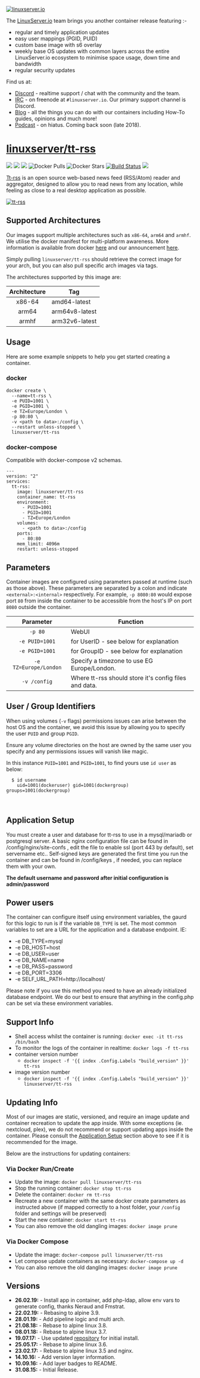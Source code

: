 [![linuxserver.io](https://raw.githubusercontent.com/linuxserver/docker-templates/master/linuxserver.io/img/linuxserver_medium.png)](https://linuxserver.io)

The [LinuxServer.io](https://linuxserver.io) team brings you another container release featuring :-

 * regular and timely application updates
 * easy user mappings (PGID, PUID)
 * custom base image with s6 overlay
 * weekly base OS updates with common layers across the entire LinuxServer.io ecosystem to minimise space usage, down time and bandwidth
 * regular security updates

Find us at:
* [Discord](https://discord.gg/YWrKVTn) - realtime support / chat with the community and the team.
* [IRC](https://irc.linuxserver.io) - on freenode at `#linuxserver.io`. Our primary support channel is Discord.
* [Blog](https://blog.linuxserver.io) - all the things you can do with our containers including How-To guides, opinions and much more!
* [Podcast](https://anchor.fm/linuxserverio) - on hiatus. Coming back soon (late 2018).

# [linuxserver/tt-rss](https://github.com/linuxserver/docker-tt-rss)
[![](https://img.shields.io/discord/354974912613449730.svg?logo=discord&label=LSIO%20Discord&style=flat-square)](https://discord.gg/YWrKVTn)
[![](https://images.microbadger.com/badges/version/linuxserver/tt-rss.svg)](https://microbadger.com/images/linuxserver/tt-rss "Get your own version badge on microbadger.com")
[![](https://images.microbadger.com/badges/image/linuxserver/tt-rss.svg)](https://microbadger.com/images/linuxserver/tt-rss "Get your own version badge on microbadger.com")
![Docker Pulls](https://img.shields.io/docker/pulls/linuxserver/tt-rss.svg)
![Docker Stars](https://img.shields.io/docker/stars/linuxserver/tt-rss.svg)
[![Build Status](https://ci.linuxserver.io/buildStatus/icon?job=Docker-Pipeline-Builders/docker-tt-rss/master)](https://ci.linuxserver.io/job/Docker-Pipeline-Builders/job/docker-tt-rss/job/master/)
[![](https://lsio-ci.ams3.digitaloceanspaces.com/linuxserver/tt-rss/latest/badge.svg)](https://lsio-ci.ams3.digitaloceanspaces.com/linuxserver/tt-rss/latest/index.html)

[Tt-rss](https://tt-rss.org) is an open source web-based news feed (RSS/Atom) reader and aggregator, designed to allow you to read news from any location, while feeling as close to a real desktop application as possible.

[![tt-rss](https://raw.githubusercontent.com/linuxserver/docker-templates/master/linuxserver.io/img/tt-rss-banner.png)](https://tt-rss.org)

## Supported Architectures

Our images support multiple architectures such as `x86-64`, `arm64` and `armhf`. We utilise the docker manifest for multi-platform awareness. More information is available from docker [here](https://github.com/docker/distribution/blob/master/docs/spec/manifest-v2-2.md#manifest-list) and our announcement [here](https://blog.linuxserver.io/2019/02/21/the-lsio-pipeline-project/). 

Simply pulling `linuxserver/tt-rss` should retrieve the correct image for your arch, but you can also pull specific arch images via tags.

The architectures supported by this image are:

| Architecture | Tag |
| :----: | --- |
| x86-64 | amd64-latest |
| arm64 | arm64v8-latest |
| armhf | arm32v6-latest |


## Usage

Here are some example snippets to help you get started creating a container.

### docker

```
docker create \
  --name=tt-rss \
  -e PUID=1001 \
  -e PGID=1001 \
  -e TZ=Europe/London \
  -p 80:80 \
  -v <path to data>:/config \
  --restart unless-stopped \
  linuxserver/tt-rss
```


### docker-compose

Compatible with docker-compose v2 schemas.

```
---
version: "2"
services:
  tt-rss:
    image: linuxserver/tt-rss
    container_name: tt-rss
    environment:
      - PUID=1001
      - PGID=1001
      - TZ=Europe/London
    volumes:
      - <path to data>:/config
    ports:
      - 80:80
    mem_limit: 4096m
    restart: unless-stopped
```

## Parameters

Container images are configured using parameters passed at runtime (such as those above). These parameters are separated by a colon and indicate `<external>:<internal>` respectively. For example, `-p 8080:80` would expose port `80` from inside the container to be accessible from the host's IP on port `8080` outside the container.

| Parameter | Function |
| :----: | --- |
| `-p 80` | WebUI |
| `-e PUID=1001` | for UserID - see below for explanation |
| `-e PGID=1001` | for GroupID - see below for explanation |
| `-e TZ=Europe/London` | Specify a timezone to use EG Europe/London. |
| `-v /config` | Where tt-rss should store it's config files and data. |

## User / Group Identifiers

When using volumes (`-v` flags) permissions issues can arise between the host OS and the container, we avoid this issue by allowing you to specify the user `PUID` and group `PGID`.

Ensure any volume directories on the host are owned by the same user you specify and any permissions issues will vanish like magic.

In this instance `PUID=1001` and `PGID=1001`, to find yours use `id user` as below:

```
  $ id username
    uid=1001(dockeruser) gid=1001(dockergroup) groups=1001(dockergroup)
```


&nbsp;
## Application Setup

You must create a user and database for tt-rss to use in a mysql/mariadb or postgresql server. A basic nginx configuration file can be found in /config/nginx/site-confs , edit the file to enable ssl (port 443 by default), set servername etc.. Self-signed keys are generated the first time you run the container and can be found in /config/keys , if needed, you can replace them with your own.

**The default username and password after initial configuration is admin/password**

## Power users
The container can configure itself using environment variables, the gaurd for this logic to run is if the variable `DB_TYPE` is set. The most common variables to set are a URL for the application and a database endpoint. IE:
* -e DB_TYPE=mysql
* -e DB_HOST=host
* -e DB_USER=user
* -e DB_NAME=name
* -e DB_PASS=password
* -e DB_PORT=3306
* -e SELF_URL_PATH=http://localhost/

Please note if you use this method you need to have an already initialized database endpoint. We do our best to ensure that anything in the config.php can be set via these environment variables. 



## Support Info

* Shell access whilst the container is running: `docker exec -it tt-rss /bin/bash`
* To monitor the logs of the container in realtime: `docker logs -f tt-rss`
* container version number 
  * `docker inspect -f '{{ index .Config.Labels "build_version" }}' tt-rss`
* image version number
  * `docker inspect -f '{{ index .Config.Labels "build_version" }}' linuxserver/tt-rss`

## Updating Info

Most of our images are static, versioned, and require an image update and container recreation to update the app inside. With some exceptions (ie. nextcloud, plex), we do not recommend or support updating apps inside the container. Please consult the [Application Setup](#application-setup) section above to see if it is recommended for the image.  
  
Below are the instructions for updating containers:  
  
### Via Docker Run/Create
* Update the image: `docker pull linuxserver/tt-rss`
* Stop the running container: `docker stop tt-rss`
* Delete the container: `docker rm tt-rss`
* Recreate a new container with the same docker create parameters as instructed above (if mapped correctly to a host folder, your `/config` folder and settings will be preserved)
* Start the new container: `docker start tt-rss`
* You can also remove the old dangling images: `docker image prune`

### Via Docker Compose
* Update the image: `docker-compose pull linuxserver/tt-rss`
* Let compose update containers as necessary: `docker-compose up -d`
* You can also remove the old dangling images: `docker image prune`

## Versions

* **26.02.19:** - Install app in container, add php-ldap, allow env vars to generate config, thanks Neraud and Fmstrat.
* **22.02.19:** - Rebasing to alpine 3.9.
* **28.01.19:** - Add pipeline logic and multi arch.
* **21.08.18:** - Rebase to alpine linux 3.8.
* **08.01.18:** - Rebase to alpine linux 3.7.
* **19.07.17:** - Use updated [repository](https://git.tt-rss.org/git/tt-rss) for initial install.
* **25.05.17:** - Rebase to alpine linux 3.6.
* **23.02.17:** - Rebase to alpine linux 3.5 and nginx.
* **14.10.16:** - Add version layer information.
* **10.09.16:** - Add layer badges to README.
* **31.08.15:** - Initial Release.
